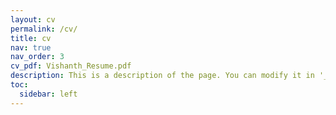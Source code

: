```yaml
---
layout: cv
permalink: /cv/
title: cv
nav: true
nav_order: 3
cv_pdf: Vishanth_Resume.pdf
description: This is a description of the page. You can modify it in '_pages/cv.md'. You can also change or remove the top pdf download button.
toc:
  sidebar: left
---
```

